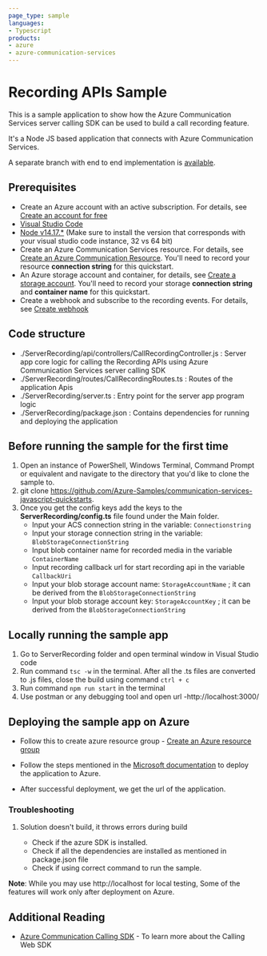 ```yaml
---
page_type: sample
languages:
- Typescript
products:
- azure
- azure-communication-services
---
```


# Recording APIs Sample

This is a sample application to show how the Azure Communication Services server calling SDK can be used to build a call recording feature.

It's a Node JS based application that connects with Azure Communication Services.

A separate branch with end to end implementation is [available](https://github.com/Azure-Samples/communication-services-web-calling-hero/tree/public-preview).

## Prerequisites

- Create an Azure account with an active subscription. For details, see [Create an account for free](https://azure.microsoft.com/free/?WT.mc_id=A261C142F)
- [Visual Studio Code](https://code.visualstudio.com/)
- [Node v14.17.*](https://nodejs.org/en/download/) (Make sure to install the version that corresponds with your visual studio code instance, 32 vs 64 bit)
- Create an Azure Communication Services resource. For details, see [Create an Azure Communication Resource](https://docs.microsoft.com/azure/communication-services/quickstarts/create-communication-resource). You'll need to record your resource **connection string** for this quickstart.
- An Azure storage account and container, for details, see [Create a storage account](https://docs.microsoft.com/azure/storage/common/storage-account-create?tabs=azure-portal). You'll need to record your storage **connection string** and **container name** for this quickstart.
- Create a webhook and subscribe to the recording events. For details, see [Create webhook](https://docs.microsoft.com/azure/communication-services/quickstarts/voice-video-calling/download-recording-file-sample)


## Code structure

- ./ServerRecording/api/controllers/CallRecordingController.js : Server app core logic for calling the Recording APIs using Azure Communication Services server calling SDK
- ./ServerRecording/routes/CallRecordingRoutes.ts : Routes of the application Apis
- ./ServerRecording/server.ts : Entry point for the server app program logic
- ./ServerRecording/package.json : Contains dependencies for running and deploying the application

## Before running the sample for the first time

1. Open an instance of PowerShell, Windows Terminal, Command Prompt or equivalent and navigate to the directory that you'd like to clone the sample to.
2. git clone https://github.com/Azure-Samples/communication-services-javascript-quickstarts.
3. Once you get the config keys add the keys to the **ServerRecording/config.ts**  file found under the Main folder.
	- Input your ACS connection string in the variable: `Connectionstring`
	- Input your storage connection string in the variable: `BlobStorageConnectionString`
	- Input blob container name for recorded media in the variable `ContainerName`
	- Input recording callback url for start recording api in the variable `CallbackUri`
	- Input your blob storage account name: `StorageAccountName` ; it can be derived from the `BlobStorageConnectionString`
	- Input your blob storage account key: `StorageAccountKey` ; it can be derived from the `BlobStorageConnectionString`

## Locally running the sample app

1. Go to ServerRecording folder and open terminal window in Visual Studio code
2. Run command `tsc -w` in the terminal. After all the .ts files are converted to .js files, close the build using command `ctrl + c`
3. Run command `npm run start` in the terminal
3. Use postman or any debugging tool and open url -http://localhost:3000/

## Deploying the sample app on Azure

- Follow this to create azure resource group - [Create an Azure resource group](https://docs.microsoft.com/azure/azure-resource-manager/management/manage-resource-groups-portal)

- Follow the steps mentioned in the [Microsoft documentation](https://docs.microsoft.com/azure/developer/javascript/how-to/deploy-web-app)
to deploy the application to Azure.

- After successful deployment, we get the url of the application.


### Troubleshooting

1. Solution doesn't build, it throws errors during build

	- Check if the azure SDK is installed.
	- Check if all the dependencies are installed as mentioned in package.json file
	- Check if using correct command to run the sample.


**Note**: While you may use http://localhost for local testing, Some of the features will work only after deployment on Azure.

## Additional Reading

- [Azure Communication Calling SDK](https://docs.microsoft.com/azure/communication-services/concepts/voice-video-calling/calling-sdk-features) - To learn more about the Calling Web SDK

